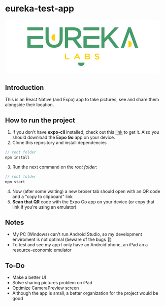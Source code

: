 # eureka-test-app

<p align='center'>
    <img width="500" src="/assets/eureka.png">
</p>

## Introduction

This is an React Native (and Expo) app to take pictures, see and share them alongside their location.

## How to run the project

1. If you don't have **expo-cli** installed, check out this [link](https://docs.expo.io/) to get it. Also you should download the **Expo Go** app on your device.
2. Clone this repository and install dependencies

```js
// root folder
npm install
```

3. Run the next command on the _root folder_:

```js
// root folder
npm start
```

4. Now (after some waiting) a new broser tab should open with an QR code and a "copy to clipboard" link
5. **Scan that QR** code with the Expo Go app on your device (or copy that link if you're using an emulator)

## Notes

- My PC (Windows) can't run Android Studio, so my development enviroment is not optimal (beware of the bugs 🐛)
- To test and see my app I only have an Android phone, an iPad an a resource-economic emulator

## To-Do

- Make a better UI
- Solve sharing pictures problem on iPad
- Optimize CameraPreview screen
- Although the app is small, a better organization for the project would be good
